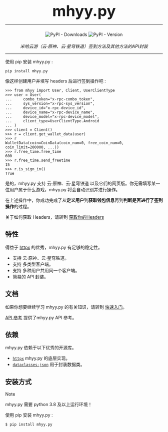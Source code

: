 <h1 style="text-align: center; font-size: 3rem; margin-top: -10px; margin-bottom: 10px">
    mhyy.py
</h1>

---

<div style="display:flex; justify-content: center; align-items: center; margin-top: -5px">
    <p>
        <img alt="PyPI - Downloads" src="https://img.shields.io/pypi/dw/mhyy.py">
        <img alt="PyPI - Version" src="https://img.shields.io/pypi/v/mhyy.py">
    </p>
</div>

<div style="display:flex; justify-content: center; align-items: center; margin-top: 5px; margin-bottom: 5px">
    <em>米哈云游（云·原神、云·星穹铁道）签到方法及其他方法的API封装</em>
</div>

---

使用 pip 安装 mhyy.py :

```shell
pip install mhyy.py
```

像这样创建用户并填写 headers 后进行签到操作吧 :

```pycon
>>> from mhyy import User, Client, UserClientType
>>> user = User(
...     combo_token="x-rpc-combo_token",
...     sys_version="x-rpc-sys_version",
...     device_id="x-rpc-device_id",
...     device_name="x-rpc-device_name",
...     device_model="x-rpc-device_model",
...     client_type=UserClientType.Android
... )
>>> client = Client()
>>> r = client.get_wallet_data(user)
>>> r
WalletData(coin=CoinData(coin_num=0, free_coin_num=0, coin_limit=200000, ...))
>>> r.free_time.free_time
600
>>> r.free_time.send_freetime
15
>>> r.is_sign_in()
True
```

是的，mhyy.py 支持 云·原神、云·星穹铁道 以及它们的网页版。你无需填写某一位用户属于什么游戏，mhyy.py 将会自动识别并进行操作。

在上述操作中，你成功完成了从**定义用户**到**获取钱包信息**再到**判断是否进行了签到操作**的过程。

关于如何获取 Headers，请转到 [获取你的Headers](appendix/get_headers.md)

## 特性

得益于 [httpx](https://www.python-httpx.org/) 的优秀，mhyy.py 有足够的稳定性。

- 支持 云·原神、云·星穹铁道。
- 支持 多类型客户端。
- 支持 多种用户共用同一个客户端。
- 简易的 API 封装。

## 文档

如果你想要继续学习 mhyy.py 的有关知识，请转到 [快速入门](usage/quick_start.md)。

[API 参考](api/interface.md) 提供了mhyy.py API 参考。

## 依赖

mhyy.py 依赖于以下优秀的开源库。

- [`httpx`](https://github.com/encode/httpx/) mhyy.py 的底层实现。
- [`dataclasses-json`](https://github.com/lidatong/dataclasses-json) 用于封装数据类。

## 安装方式

> [!Note]
>
 >   mhyy.py 需要 python 3.8 及以上运行环境！

使用 pip 安装 mhyy.py :

```shell
$ pip install mhyy.py
```
